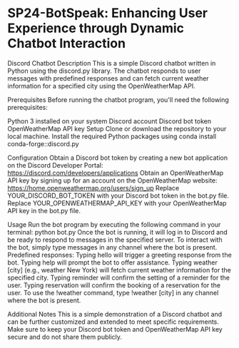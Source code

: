# SP24-BotSpeak: Enhancing User Experience through Dynamic Chatbot Interaction

Discord Chatbot
Description
This is a simple Discord chatbot written in Python using the discord.py library. The chatbot responds to user messages with predefined responses and can fetch current weather information for a specified city using the OpenWeatherMap API.

Prerequisites
Before running the chatbot program, you'll need the following prerequisites:

Python 3 installed on your system
Discord account
Discord bot token
OpenWeatherMap API key
Setup
Clone or download the repository to your local machine.
Install the required Python packages using conda install conda-forge::discord.py

Configuration
Obtain a Discord bot token by creating a new bot application on the Discord Developer Portal: https://discord.com/developers/applications
Obtain an OpenWeatherMap API key by signing up for an account on the OpenWeatherMap website: https://home.openweathermap.org/users/sign_up
Replace YOUR_DISCORD_BOT_TOKEN with your Discord bot token in the bot.py file.
Replace YOUR_OPENWEATHERMAP_API_KEY with your OpenWeatherMap API key in the bot.py file.

Usage
Run the bot program by executing the following command in your terminal: python bot.py
Once the bot is running, it will log in to Discord and be ready to respond to messages in the specified server.
To interact with the bot, simply type messages in any channel where the bot is present.
Predefined responses:
Typing hello will trigger a greeting response from the bot.
Typing help will prompt the bot to offer assistance.
Typing weather [city] (e.g., weather New York) will fetch current weather information for the specified city.
Typing reminder will confirm the setting of a reminder for the user.
Typing reservation will confirm the booking of a reservation for the user.
To use the !weather command, type !weather [city] in any channel where the bot is present.

Additional Notes
This is a simple demonstration of a Discord chatbot and can be further customized and extended to meet specific requirements.
Make sure to keep your Discord bot token and OpenWeatherMap API key secure and do not share them publicly.
